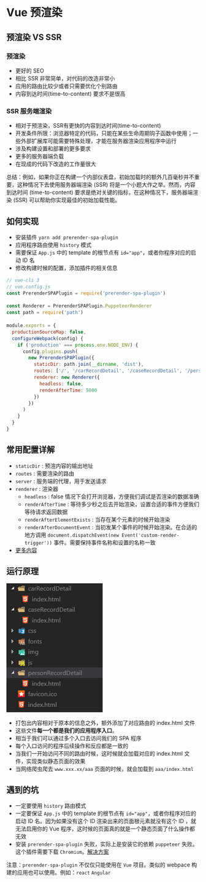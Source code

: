 # Vue 预渲染

## 预渲染 VS SSR

### 预渲染

* 更好的 SEO
* 相比 SSR 非常简单，对代码的改造非常小
* 应用的路由比较少或者只需要优化个别路由
* 内容到达时间(time-to-content) 要求不是很高

### SSR 服务端渲染

* 相对于预渲染，SSR有更快的内容到达时间(time-to-content)
* 开发条件所限：浏览器特定的代码，只能在某些生命周期钩子函数中使用；一些外部扩展库可能需要特殊处理，才能在服务器渲染应用程序中运行
* 涉及构建设置和部署的更多要求
* 更多的服务器端负载
* 在现成的代码下改造的工作量很大

总结：例如，如果你正在构建一个内部仪表盘，初始加载时的额外几百毫秒并不重要，这种情况下去使用服务器端渲染 (SSR) 将是一个小题大作之举。然而，内容到达时间 (time-to-content) 要求是绝对关键的指标，在这种情况下，服务器端渲染 (SSR) 可以帮助你实现最佳的初始加载性能。

## 如何实现

* 安装插件 `yarn add prerender-spa-plugin`
* 应用程序路由使用 `history` 模式
* 需要保证 `App.js` 中的 template 的根节点有 `id="app"`，或者你程序对应的启动 ID 名
* 修改构建时候的配置，添加插件的相关信息

``` js
// vue-cli 3
// vue.config.js
const PrerenderSPAPlugin = require('prerender-spa-plugin')

const Renderer = PrerenderSPAPlugin.PuppeteerRenderer
const path = require('path')

module.exports = {
  productionSourceMap: false,
  configureWebpack(config) {
    if ('production' === process.env.NODE_ENV) {
      config.plugins.push(
        new PrerenderSPAPlugin({
          staticDir: path.join(__dirname, 'dist'),
          routes: ['/', '/carRecordDetail', '/caseRecordDetail', '/personRecordDetail'],
          renderer: new Renderer({
            headless: false,
            renderAfterTime: 5000
          })
        })
      )
    }
  }
}

```

## 常用配置详解

* `staticDir` : 预渲内容的输出地址
* `routes` : 需要渲染的路由
* `server` : 服务端的代理，用于发送请求
* `renderer` : 渲染器
  * `headless` : false 情况下会打开浏览器，方便我们调试是否渲染的数据准确
  * `renderAfterTime` : 等待多少秒之后去开始渲染，设置合适的事件方便我们等待请求返回数据
  * `renderAfterElementExists` : 当存在某个元素的时候开始渲染
  * `renderAfterDocumentEvent` : 当初发某个事件的时候开始渲染。在合适的地方调用 `document.dispatchEvent(new Event('custom-render-trigger'))` 事件。需要保持事件名称和设置的名称一致
* [更多内容](https://github.com/chrisvfritz/prerender-spa-plugin)

## 运行原理

![预渲染](./img/yxr.png)

* 打包出内容相对于原本的信息之外，额外添加了对应路由的 index.html 文件
* 这些文件**每一个都是我们的应用程序入口**。
* 相当于我们可以通过多个入口去访问我们的 SPA 程序
* 每个入口访问的程序后续操作和反应都是一致的
* 当我们一开始访问不同的路由时候，这时候就会加载对应的 index.html 文件，实现类似静态页面的效果
* 当网络爬虫爬去 `www.xxx.xx/aaa` 页面的时候，就会加载到 `aaa/index.html`

## 遇到的坑

* 一定要使用 `history` 路由模式
* 一定要保证 `App.js` 中的 template 的根节点有 `id="app"`，或者你程序对应的启动 ID 名。因为如果没有这个 ID 渲染出来的页面根元素就没有这个 ID ，就无法启用你的 Vue 程序，这时候的页面真的就是一个静态页面了什么操作都无效
* 安装 `prerender-spa-plugin` 失败，实际上是安装它的依赖 `puppeteer` 失败。这个插件需要下载 `Chromium`。[解决方案](https://www.jianshu.com/p/d69b1d8bc2a6)

注意：`prerender-spa-plugin` 不仅仅只能使用在 `Vue` 项目。类似的 webpace 构建的应用也可以使用。例如：`react` `Angular`